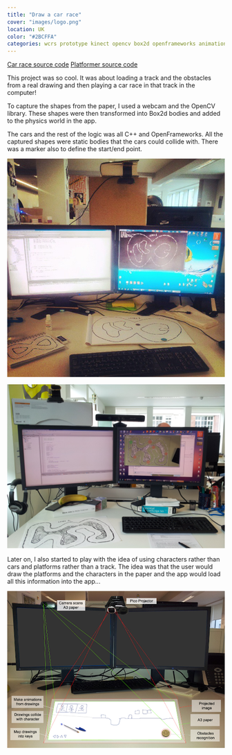 ```yaml
---
title: "Draw a car race"
cover: "images/logo.png"
location: UK
color: "#2BCFFA"
categories: wcrs prototype kinect opencv box2d openframeworks animation design installation inverted open-source
---
```


<p class="align-center">
<a class="btn" href="https://github.com/gazpachu/opencv-box2d-race" target="_blank">Car race source code</a>
<a class="btn" href="https://github.com/gazpachu/opencv-box2d-platformer" target="_blank">Platformer source code</a>
</p>

This project was so cool. It was about loading a track and the obstacles from a real drawing and then playing a car race in that track in the computer!

To capture the shapes from the paper, I used a webcam and the OpenCV library. These shapes were then transformed into Box2d bodies and added to the physics world in the app.

The cars and the rest of the logic was all C++ and OpenFrameworks. All the captured shapes were static bodies that the cars could collide with. There was a marker also to define the start/end point.

![](./images/1.jpg)

![](./images/3.jpg)

Later on, I also started to play with the idea of using characters rather than cars and platforms rather than a track. The idea was that the user would draw the platforms and the characters in the paper and the app would load all this information into the app...

![](./images/2.jpg)
